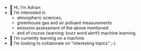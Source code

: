 - 👋 Hi, I’m Adrian
- 👀 I’m interested in
  - atmospheric sciences,
  - greenhouse gas and air polluant measurements
  - emission assessment of the above mentioned
  - and of course (warning: buzz word alert!) machine learning.
- 🌱 I’m currently learning on a machine.
- 💞️ I’m looking to collaborate on "interesting topics" ;-)


<!---
- 📫 How to reach me ...
adrianwe/adrianwe is a ✨ special ✨ repository because its `README.md` (this file) appears on your GitHub profile.
You can click the Preview link to take a look at your changes.
--->
